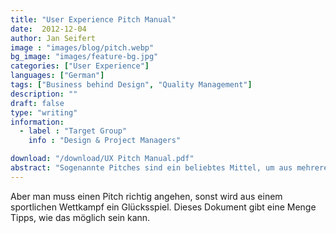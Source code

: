 ```yaml
---
title: "User Experience Pitch Manual"
date:  2012-12-04
author: Jan Seifert
image : "images/blog/pitch.webp"
bg_image: "images/feature-bg.jpg"
categories: ["User Experience"]
languages: ["German"]
tags: ["Business behind Design", "Quality Management"]
description: ""
draft: false
type: "writing"
information:
  - label : "Target Group"
    info : "Design & Project Managers"

download: "/download/UX Pitch Manual.pdf"
abstract: "Sogenannte Pitches sind ein beliebtes Mittel, um aus mehreren Dienstleister einen passenden für sich auszuwählen. Die Erfahrungen, die wir Dienstleister machen, sind allerdings sehr durchwachsen. Es gibt hin und wieder gut organisierte Pitches, die wirklich spannend sind. Aber in der Summe sind die Erfahrungen eher ernüchternd. Wir können uns häufig nicht vorstellen, dass der Pitch-Ausrichter seine Ziele wirklich erreicht. Dies zeigen unter anderem die Podcast-Diskussion des UX Cafés (www.uxcafe.de). Grundsätzlich klingt es nach einer guten Idee, ein für potentielle Dienstleister ein \"Wett­rennen\" zu veranstalten."
---
```


Aber man muss einen Pitch richtig angehen, sonst wird aus einem sportlichen Wettkampf ein Glücksspiel. Dieses Dokument gibt eine Menge Tipps, wie das möglich sein kann.